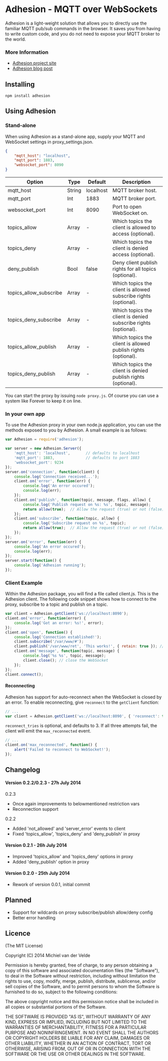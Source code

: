 # Adhesion - MQTT over WebSockets

Adhesion is a light-weight solution that allows you to directly use the familiar MQTT pub/sub commands in the browser. It saves you from having to write custom code, and you do not need to expose your MQTT broker to the world.

### More Information

* [Adhesion project site](http://adhesion.artofcoding.nl)
* [Adhesion blog post](http://artofcoding.nl/entry/adhesion-reloaded)

## Installing

```npm install adhesion```

## Using Adhesion

### Stand-alone

When using Adhesion as a stand-alone app, supply your MQTT and WebSocket settings in proxy_settings.json.

```json
{
    "mqtt_host": "localhost",
    "mqtt_port": 1883,
    "websocket_port": 8090
}
```

| Option                 | Type   | Default   | Description                                                     |
| -----------------------|--------|-----------| ----------------------------------------------------------------|
| mqtt_host              | String | localhost | MQTT broker host.                                               |
| mqtt_port              | Int    | 1883      | MQTT broker port.                                               |
| websocket_port         | Int    | 8090      | Port to open WebSocket on.                                      |
| topics_allow           | Array  | -         | Which topics the client is allowed to access (optional).        |
| topics_deny            | Array  | -         | Which topics the client is denied access (optional).            |
| deny_publish           | Bool   | false     | Deny client publish rights for all topics (optional).           |
| topics_allow_subscribe | Array  | -         | Which topics the client is allowed subscribe rights (optional). |
| topics_deny_subscribe  | Array  | -         | Which topics the client is denied subscribe rights (optional).  |
| topics_allow_publish   | Array  | -         | Which topics the client is allowed publish rights (optional).   |
| topics_deny_publish    | Array  | -         | Which topics the client is denied publish rights (optional).    |

You can start the proxy by issuing ```node proxy.js```. Of course you can use a system like Forever to keep it on line.

### In your own app

To use the Adhesion proxy in your own node.js application, you can use the methods exposed to you by Adhesion. A small example is as follows:

```js
var Adhesion = require('adhesion');

var server = new Adhesion.Server({
    'mqtt_host': 'localhost',       // defaults to localhost
    'mqtt_port': 1883,              // defaults to port 1883
    'websocket_port': 9234
});
server.on('connection', function(client) {
    console.log('Connection received...');
    client.on('error', function(err) {
        console.log('An error occured');
        console.log(err);
    });
    client.on('publish', function(topic, message, flags, allow) {
        console.log('Publish request on %s: %s', topic, message);
        return allow(true);  // Allow the request (true) or not (false)
    });
    client.on('subscribe', function(topic, allow) {
        console.log('Subscribe request on %s', topic);
        return allow(true);  // Allow the request (true) or not (false)
    });
});
server.on('error', function(err) {
    console.log('An error occured');
    console.log(err);
});
server.start(function() {
    console.log('Adhesion running');
});
```

### Client Example

Within the Adhesion package, you will find a file called client.js. This is the Adhesion client. The following code snippet shows how to connect to the proxy, subscribe to a topic and publish on a topic.

```js
var client = Adhesion.getClient('ws://localhost:8090');
client.on('error', function(error) {
    console.log('Got an error: %s!', error);
});
client.on('open', function() {
    console.log('Connection established!');
    client.subscribe('/var/www/#');
    client.publish('/var/www/ret', 'This works!', { retain: true }); // retain is optional
    client.on('message', function(topic, message) {
        console.log('%s %s', topic, message);
        client.close(); // close the WebSocket
    });
});
client.connect();
```

#### Reconnecting

Adhesion has support for auto-reconnect when the WebSocket is closed by an error. To enable reconnecting, give ```reconnect``` to the ```getClient``` function:

```js
// ...
var client = Adhesion.getClient('ws://localhost:8090', { 'reconnect': true, 'reconnect_tries': 3 });
```

```reconnect_tries``` is optional, and defaults to 3. If all three attempts fail, the client will emit the ```max_reconnected``` event.

```js
// ...
client.on('max_reconnected', function() {
	alert('Failed to reconnect to WebSocket!');
});
```

## Changelog

#### Version 0.2.2/0.2.3 - 27h July 2014

0.2.3
* Once again improvements to belowmentioned restriction vars
* Reconnection support

0.2.2
* Added 'not_allowed' and 'server_error' events to client
* Fixed 'topics_allow', 'topics_deny' and 'deny_publish' in proxy

#### Version 0.2.1 - 26h July 2014

* Improved 'topics_allow' and 'topics_deny' options in proxy
* Added 'deny_publish' option in proxy

#### Version 0.2.0 - 25th July 2014

* Rework of version 0.0.1, initial commit

## Planned

* Support for wildcards on proxy subscribe/publish allow/deny config
* Better error handling

## Licence

(The MIT License)

Copyright (C) 2014 Michiel van der Velde

Permission is hereby granted, free of charge, to any person obtaining a copy of this software and associated documentation files (the "Software"), to deal in the Software without restriction, including without limitation the rights to use, copy, modify, merge, publish, distribute, sublicense, and/or sell copies of the Software, and to permit persons to whom the Software is furnished to do so, subject to the following conditions:

The above copyright notice and this permission notice shall be included in all copies or substantial portions of the Software.

THE SOFTWARE IS PROVIDED "AS IS", WITHOUT WARRANTY OF ANY KIND, EXPRESS OR IMPLIED, INCLUDING BUT NOT LIMITED TO THE WARRANTIES OF MERCHANTABILITY, FITNESS FOR A PARTICULAR PURPOSE AND NONINFRINGEMENT. IN NO EVENT SHALL THE AUTHORS OR COPYRIGHT HOLDERS BE LIABLE FOR ANY CLAIM, DAMAGES OR OTHER LIABILITY, WHETHER IN AN ACTION OF CONTRACT, TORT OR OTHERWISE, ARISING FROM, OUT OF OR IN CONNECTION WITH THE SOFTWARE OR THE USE OR OTHER DEALINGS IN THE SOFTWARE.